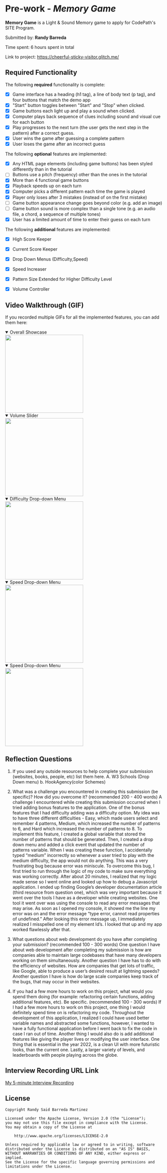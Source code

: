 # Pre-work - *Memory Game*

**Memory Game** is a Light & Sound Memory game to apply for CodePath's SITE Program. 

Submitted by: **Randy Barreda**

Time spent: 6 hours spent in total

Link to project:  https://cheerful-sticky-visitor.glitch.me/

## Required Functionality

The following **required** functionality is complete:

* [x] Game interface has a heading (h1 tag), a line of body text (p tag), and four buttons that match the demo app
* [x] "Start" button toggles between "Start" and "Stop" when clicked. 
* [x] Game buttons each light up and play a sound when clicked. 
* [x] Computer plays back sequence of clues including sound and visual cue for each button
* [x] Play progresses to the next turn (the user gets the next step in the pattern) after a correct guess. 
* [x] User wins the game after guessing a complete pattern
* [x] User loses the game after an incorrect guess

The following **optional** features are implemented:

* [x] Any HTML page elements (including game buttons) has been styled differently than in the tutorial
* [ ] Buttons use a pitch (frequency) other than the ones in the tutorial
* [x] More than 4 functional game buttons
* [x] Playback speeds up on each turn
* [x] Computer picks a different pattern each time the game is played
* [x] Player only loses after 3 mistakes (instead of on the first mistake)
* [ ] Game button appearance change goes beyond color (e.g. add an image)
* [ ] Game button sound is more complex than a single tone (e.g. an audio file, a chord, a sequence of multiple tones)
* [x] User has a limited amount of time to enter their guess on each turn

The following **additional** features are implemented:

- [x] High Score Keeper
- [x] Current Score Keeper
- [x] Drop Down Menus (Difficulty,Speed)
- [x] Speed Increaser
- [x] Pattern Size Extended for Higher Difficulty Level
- [x] Volume Controller 


## Video Walkthrough (GIF)

If you recorded multiple GIFs for all the implemented features, you can add them here:
<details open>
<summary>Overall Showcase</summary>
   <img src="http://g.recordit.co/8lE5Uq6oOF.gif"width=250>
<br>
</details>

<details open>
<summary> Volume Slider</summary>
<img src="http://g.recordit.co/2dk1uc2DQb.gif"width=250>
   <br>
</details>

<details open>
<summary>Difficulty Drop-down Menu</summary>
 <img src="http://g.recordit.co/TGeWp5M0k0.gif"width=250>
   <br>
   
</details>
<details open>
<summary>Speed Drop-down Menu</summary>
 <img src="http://g.recordit.co/1Q6oEZvGUL.gif"width=250>
   <br>
   
</details>
<details open>
<summary>Speed Drop-down Menu</summary>
 <img src="http://g.recordit.co/921vNbI4sO.gif"width=250>
   <br>

## Reflection Questions
1. If you used any outside resources to help complete your submission (websites, books, people, etc) list them here. 
    A. W3 Schools (Drop Down menu)
    b. HookAgency(color Schemes)

2. What was a challenge you encountered in creating this submission (be specific)? How did you overcome it? (recommended 200 - 400 words) 
A challenge I encountered while creating this submission occurred when I tried adding bonus features to the application. One of the bonus features that I had difficulty adding was a difficulty option. My idea was to have three different difficulties - Easy, which made users select and remember 4 patterns, Medium, which increased the number of patterns to 6, and Hard which increased the number of patterns to 8. To implement this feature, I created a global variable that stored the number of patterns that should be generated. Then, I created a drop down menu and added a click event that updated the number of patterns variable. When I was creating these function, I accidentally typed “medium” incorrectly so whenever a user tried to play with the medium difficulty, the app would not do anything. This was a very frustrating bug because error was miniscule. To overcome this bug, I first tried to run through the logic of my code to make sure everything was working correctly. After about 20 minutes, I realized that my logic made sense so I went online and looked up how to debug a Javascript application. I ended up finding Google’s developer documentation article (third resource from question one), which was very important because it went over the tools I have as a developer while creating websites. One tool it went over was using the console to read any error messages that may arise. As soon as I opened my console, it showed me the line my error was on and the error message “type error, cannot read properties of undefined.” After looking this error message up, I immediately realized I misspelled one of my element Id’s. I looked that up and my app worked flawlessly after that.

3. What questions about web development do you have after completing your submission? (recommended 100 - 300 words) 
One question I have about web development after completing my submission is how are companies able to maintain large codebases that have many developers working on them simultaneously. Another question I have has to do with the efficiency of websites. How are companies that get lots of traffic, like Google, able to produce a user’s desired result at lightning speeds? Another question I have is how do large scale companies keep track of the bugs, that may occur in their websites.

4. If you had a few more hours to work on this project, what would you spend them doing (for example: refactoring certain functions, adding additional features, etc). Be specific. (recommended 100 - 300 words) 
If I had a few more hours to work on this project, one thing I would definitely spend time on is refactoring my code. Throughout the development of this application, I realized I could have used better variable names and abstracted some functions, however, I wanted to have a fully functional application before I went back to fix the code in case I ran out of time. Another thing I would also do is add additional features like giving the player lives or modifying the user interface. One thing that is essential in the year 2022, is a clean UI with more futuristic looks, than the current one. Lastly, a larger variety of levels, and leaderboards with people playing across the globe. 



## Interview Recording URL Link

[My 5-minute Interview Recording](https://www.loom.com/share/a093468593c442428639fbb914fab554)


## License

    Copyright Randy Said Barreda Martinez

    Licensed under the Apache License, Version 2.0 (the "License");
    you may not use this file except in compliance with the License.
    You may obtain a copy of the License at

        http://www.apache.org/licenses/LICENSE-2.0

    Unless required by applicable law or agreed to in writing, software
    distributed under the License is distributed on an "AS IS" BASIS,
    WITHOUT WARRANTIES OR CONDITIONS OF ANY KIND, either express or implied.
    See the License for the specific language governing permissions and
    limitations under the License.
